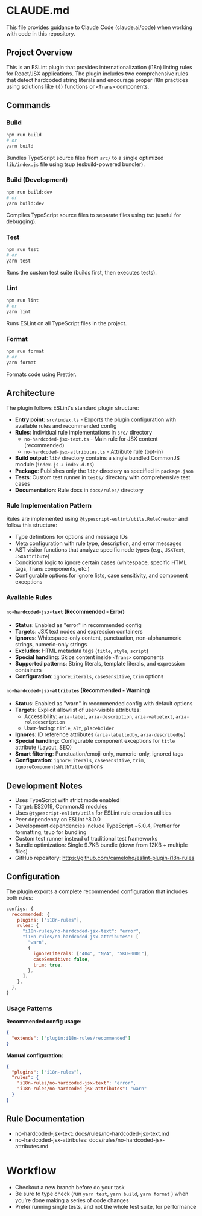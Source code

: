 # CLAUDE.md

This file provides guidance to Claude Code (claude.ai/code) when working with code in this repository.

## Project Overview

This is an ESLint plugin that provides internationalization (i18n) linting rules for React/JSX applications. The plugin includes two comprehensive rules that detect hardcoded string literals and encourage proper i18n practices using solutions like `t()` functions or `<Trans>` components.

## Commands

### Build

```bash
npm run build
# or
yarn build
```

Bundles TypeScript source files from `src/` to a single optimized `lib/index.js` file using tsup (esbuild-powered bundler).

### Build (Development)

```bash
npm run build:dev
# or
yarn build:dev
```

Compiles TypeScript source files to separate files using tsc (useful for debugging).

### Test

```bash
npm run test
# or
yarn test
```

Runs the custom test suite (builds first, then executes tests).

### Lint

```bash
npm run lint
# or
yarn lint
```

Runs ESLint on all TypeScript files in the project.

### Format

```bash
npm run format
# or
yarn format
```

Formats code using Prettier.

## Architecture

The plugin follows ESLint's standard plugin structure:

- **Entry point**: `src/index.ts` - Exports the plugin configuration with available rules and recommended config
- **Rules**: Individual rule implementations in `src/` directory
  - `no-hardcoded-jsx-text.ts` - Main rule for JSX content (recommended)
  - `no-hardcoded-jsx-attributes.ts` - Attribute rule (opt-in)
- **Build output**: `lib/` directory contains a single bundled CommonJS module (`index.js` + `index.d.ts`)
- **Package**: Publishes only the `lib/` directory as specified in `package.json`
- **Tests**: Custom test runner in `tests/` directory with comprehensive test cases
- **Documentation**: Rule docs in `docs/rules/` directory

### Rule Implementation Pattern

Rules are implemented using `@typescript-eslint/utils.RuleCreator` and follow this structure:

- Type definitions for options and message IDs
- Meta configuration with rule type, description, and error messages
- AST visitor functions that analyze specific node types (e.g., `JSXText`, `JSXAttribute`)
- Conditional logic to ignore certain cases (whitespace, specific HTML tags, Trans components, etc.)
- Configurable options for ignore lists, case sensitivity, and component exceptions

### Available Rules

#### `no-hardcoded-jsx-text` (Recommended - Error)

- **Status**: Enabled as "error" in recommended config
- **Targets**: JSX text nodes and expression containers
- **Ignores**: Whitespace-only content, punctuation, non-alphanumeric strings, numeric-only strings
- **Excludes**: HTML metadata tags (`title`, `style`, `script`)
- **Special handling**: Skips content inside `<Trans>` components
- **Supported patterns**: String literals, template literals, and expression containers
- **Configuration**: `ignoreLiterals`, `caseSensitive`, `trim` options

#### `no-hardcoded-jsx-attributes` (Recommended - Warning)

- **Status**: Enabled as "warn" in recommended config with default options
- **Targets**: Explicit allowlist of user-visible attributes:
  - Accessibility: `aria-label`, `aria-description`, `aria-valuetext`, `aria-roledescription`
  - User-facing: `title`, `alt`, `placeholder`
- **Ignores**: ID reference attributes (`aria-labelledby`, `aria-describedby`)
- **Special handling**: Configurable component exceptions for `title` attribute (Layout, SEO)
- **Smart filtering**: Punctuation/emoji-only, numeric-only, ignored tags
- **Configuration**: `ignoreLiterals`, `caseSensitive`, `trim`, `ignoreComponentsWithTitle` options

## Development Notes

- Uses TypeScript with strict mode enabled
- Target: ES2019, CommonJS modules
- Uses `@typescript-eslint/utils` for ESLint rule creation utilities
- Peer dependency on ESLint ^8.0.0
- Development dependencies include TypeScript ~5.0.4, Prettier for formatting, tsup for bundling
- Custom test runner instead of traditional test frameworks
- Bundle optimization: Single 9.7KB bundle (down from 12KB + multiple files)
- GitHub repository: https://github.com/camelohq/eslint-plugin-i18n-rules

## Configuration

The plugin exports a complete recommended configuration that includes both rules:

```javascript
configs: {
  recommended: {
    plugins: ["i18n-rules"],
    rules: {
      "i18n-rules/no-hardcoded-jsx-text": "error",
      "i18n-rules/no-hardcoded-jsx-attributes": [
        "warn",
        {
          ignoreLiterals: ["404", "N/A", "SKU-0001"],
          caseSensitive: false,
          trim: true,
        },
      ],
    },
  },
}
```

### Usage Patterns

**Recommended config usage:**

```json
{
  "extends": ["plugin:i18n-rules/recommended"]
}
```

**Manual configuration:**

```json
{
  "plugins": ["i18n-rules"],
  "rules": {
    "i18n-rules/no-hardcoded-jsx-text": "error",
    "i18n-rules/no-hardcoded-jsx-attributes": "warn"
  }
}
```

## Rule Documentation

- no-hardcoded-jsx-text: docs/rules/no-hardcoded-jsx-text.md
- no-hardcoded-jsx-attributes: docs/rules/no-hardcoded-jsx-attributes.md

# Workflow

- Checkout a new branch before do your task
- Be sure to type check (run `yarn test`, `yarn build`, `yarn format` ) when you’re done making a series of code changes
- Prefer running single tests, and not the whole test suite, for performance
